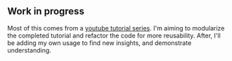 ## Work in progress

Most of this comes from a [youtube tutorial series](https://youtu.be/URTZ2jKCgBc?list=PLQVvvaa0QuDd0flgGphKCej-9jp-QdzZ3). I'm aiming to modularize the completed tutorial and refactor the code for more reusability. After, I'll be adding my own usage to find new insights, and demonstrate understanding.